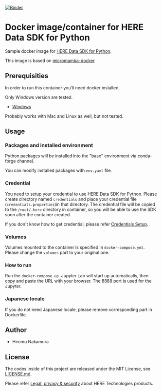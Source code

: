 [![Binder](https://mybinder.org/badge_logo.svg)](https://mybinder.org/v2/gh/deeplook/here-pysdk/HEAD)

# Docker image/container for HERE Data SDK for Python
Sample docker image for [HERE Data SDK for Python](https://developer.here.com/documentation/sdk-python-v2/dev_guide/index.html).

This image is based on [micromamba-docker](https://hub.docker.com/r/mambaorg/micromamba)

## Prerequisities
In order to run this container you'll need docker installed.

Only Windows version are tested.

* [Windows](https://docs.docker.com/windows/started)

Probably works with Mac and Linux as well, but not tested.

## Usage

### Packages and installed environment
Python packages will be installed into the "base" environment via conda-forge channel.

You can modify installed packages with `env.yaml` file.

### Credential
You need to setup your credential to use HERE Data SDK for Python. Please create directory named `credentials` and place your credential file (`credentials.properties`)in that directory. The credential file will be copied to the `/root/.here` directory in container, so you will be able to use the SDK soon after the container created.

If you don't know how to get credential, please refer [Credentials Setup](https://developer.here.com/documentation/sdk-python-v2/dev_guide/topics/credentials.html).

### Volumes
Volumes mounted to the container is specified in `docker-compose.yml`. Please change the `volumes` part to your original one.

### How to run
Run the `docker-compose up`. Jupyter Lab will start up automatically, then copy and paste the URL with your browser. The 8888 port is used for the Jupyter.

### Japanese locale
If you do not need Japanese locale, please remove corresponding part in Dockerfile.

## Author

* Hiromu Nakamura

## License

The codes inside of this project are released under the MIT License, see [LICENSE.md](LICENSE.md).

Please refer [Legal, privacy & security](https://legal.here.com/en-gb) about HERE Technologies products.
